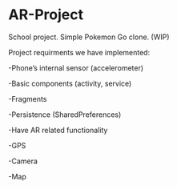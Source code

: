 # AR-Project
School project. Simple Pokemon Go clone. (WIP)

Project requirments we have implemented: 

  -Phone’s internal sensor (accelerometer)

  -Basic components (activity, service)

  -Fragments

  -Persistence (SharedPreferences)

  -Have AR related functionality

  -GPS
  
  -Camera

  -Map
